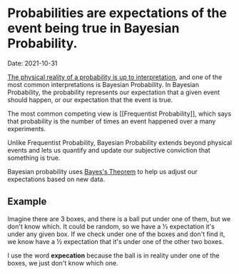 # Probabilities are expectations of the event being true in Bayesian Probability.

Date: 2021-10-31 

[The physical reality of a probability is up to interpretation](<Probability Interpretation.md>), and one of the most common interpretations is Bayesian Probability. In Bayesian Probability, the probability represents our expectation that a given event should happen, or our expectation that the event is true. 

The most common competing view is [[Frequentist Probability]], which says that probability is the number of times an event happened over a many experiments.

Unlike Frequentist Probability, Bayesian Probability extends beyond physical events and lets us quantify and update our subjective conviction that something is true.

Bayesian probability uses [Bayes's Theorem](<Bayes Theorem.md>) to help us adjust our expectations based on new data. 

## Example
Imagine there are 3 boxes, and there is a ball put under one of them, but we don't know which. It could be random, so we have a  ⅓ expectation it's under any given box. If we check under one of the boxes and don't find it, we know have a ½ expectation that it's under one of the other two boxes.

I use the word **expecation** because the ball is in reality under one of the boxes, we just don't know which one.